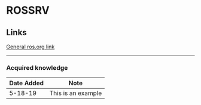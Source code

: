 # ROSSRV

## Links
[General ros.org link](http://wiki.ros.org/rosmsg#rossrv)

---

### Acquired knowledge

| Date Added | Note |
| --- | --- |
| 5-18-19 | This is an example |

